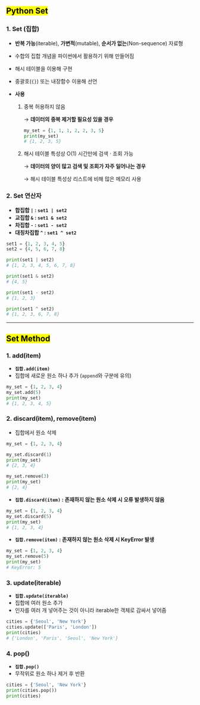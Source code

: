## <mark color="#fbc956">Python Set</mark>

### 1. Set (집합)

- **반복 가능**(iterable), **가변적**(mutable), **순서가 없는**(Non-sequence) 자료형
- 수합의 집합 개념을 파이썬에서 활용하기 위해 만들어짐
- 해시 테이블을 이용해 구현
- 중괄호(`{}`) 또는 내장함수 이용해 선언
- **사용**

  1. 중복 허용하지 않음

     → **데이터의 중복 제거할 필요성 있을 경우**

     ```python
     my_set = {1, 1, 1, 2, 2, 3, 5}
     print(my_set)
     # {1, 2, 3, 5}
     ```

  2. 해시 테이블 특성상 O(1) 시간만에 검색 · 조회 가능

     → **데이터의 양이 많고 검색 및 조회가 자주 일어나는 경우**

     → 해시 테이블 특성상 리스트에 비해 많은 메모리 사용

### 2. Set 연산자

- **합집합 `|` : `set1 | set2`**
- **교집합 `&` : `set1 & set2`**
- **차집합 `-` : `set1 - set2`**
- **대칭차집합 `^` : `set1 ^ set2`**

```python
set1 = {1, 2, 3, 4, 5}
set2 = {4, 5, 6, 7, 8}

print(set1 | set2)
# {1, 2, 3, 4, 5, 6, 7, 8}

print(set1 & set2)
# {4, 5}

print(set1 - set2)
# {1, 2, 3}

print(set1 ^ set2)
# {1, 2, 3, 6, 7, 8}
```

---

## <mark color="#fbc956">Set Method</mark>

### 1. add(item)

- **`집합.add(item)`**
- 집합에 새로운 원소 하나 추가 (`append`와 구분에 유의)

```python
my_set = {1, 2, 3, 4}
my_set.add(5)
print(my_set)
# {1, 2, 3, 4, 5}
```

### 2. discard(item), remove(item)

- 집합에서 원소 삭제

```python
my_set = {1, 2, 3, 4}

my_set.discard(1)
print(my_set)
# {2, 3, 4}

my_set.remove(3)
print(my_set)
# {2, 4}
```

- **`집합.discard(item)` : 존재하지 않는 원소 삭제 시 오류 발생하지 않음**

```python
my_set = {1, 2, 3, 4}
my_set.discard(5)
print(my_set)
# {1, 2, 3, 4}
```

- **`집합.remove(item)` : 존재하지 않는 원소 삭제 시 KeyError 발생**

```python
my_set = {1, 2, 3, 4}
my_set.remove(5)
print(my_set)
# KeyError: 5
```

### 3. update(iterable)

- **`집합.update(iterable)`**
- 집합에 여러 원소 추가
- 인자를 여러 개 넣어주는 것이 아니라 iterable한 객체로 감싸서 넣어줌

```python
cities = {'Seoul', 'New York'}
cities.update(['Paris', 'London'])
print(cities)
# {'London', 'Paris', 'Seoul', 'New York'}
```

### 4. pop()

- **`집합.pop()`**
- 무작위로 원소 하나 제거 후 반환

```python
cities = {'Seoul', 'New York'}
print(cities.pop())
print(cities)
```
